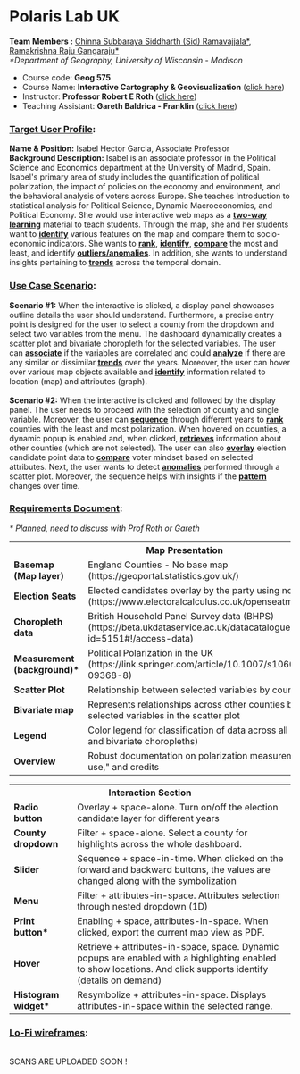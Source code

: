 # Polaris Lab UK
<b>Team Members :</b> <a href="https://sidrcs.github.io/maps/index.html"> Chinna Subbaraya Siddharth (Sid) Ramavajjala*</a>, <a href="https://gangaraju09.github.io/index.html"> Ramakrishna Raju Gangaraju*</a><br>
<i>*Department of Geography, University of Wisconsin - Madison</i>
<p><ul><li>Course code: <b>Geog 575</b></li> <li>Course Name: <b>Interactive Cartography & Geovisualization</b> (<a href = "https://geography.wisc.edu/cartography/education/G575/G575SP2022.html">click here</a>)</li><li>Instructor: <b>Professor Robert E Roth</b> (<a href="https://geography.wisc.edu/gis/staff/roth-robert/">click here</a>)</li> <li>Teaching Assistant: <b>Gareth Baldrica - Franklin</b> (<a href="https://geography.wisc.edu/staff/baldrica-franklin-gareth/">click here</a>)</li></ul></p>

<h3><b><ins>Target User Profile</ins>:</b></h3>
<b>Name & Position:</b> Isabel Hector Garcia, Associate Professor <br>
<b>Background Description:</b> Isabel is an associate professor in the Political Science and Economics department at the University of Madrid, Spain. Isabel's primary area of study includes the quantification of political polarization, the impact of policies on the economy and environment, and the behavioral analysis of voters across Europe. She teaches Introduction to statistical analysis for Political Science, Dynamic Macroeconomics, and Political Economy. She would use interactive web maps as a <b><ins>two-way learning</ins></b> material to teach students. Through the map, she and her students want to <b><ins>identify</ins></b> various features on the map and compare them to socio-economic indicators. She wants to <b><ins>rank</b></ins>, <b><ins>identify</b></ins>, <b><ins>compare</b></ins> the most and least, and identify <b><ins>outliers/anomalies</b></ins>. In addition, she wants to understand insights pertaining to <b><ins>trends</b></ins> across the temporal domain.<br>
<h3><b><ins>Use Case Scenario</ins>:</b></h3>
<b>Scenario #1:</b> When the interactive is clicked, a display panel showcases outline details the user should understand. Furthermore, a precise entry point is designed for the user to select a county from the dropdown and select two variables from the menu. The dashboard dynamically creates a scatter plot and bivariate choropleth for the selected variables. The user can <b><ins>associate</b></ins> if the variables are correlated and could <b><ins>analyze</b></ins> if there are any similar or dissimilar <b><ins>trends</b></ins> over the years. Moreover, the user can hover over various map objects available and <b><ins>identify</b></ins> information related to location (map) and attributes (graph).<br>
<br>
<b>Scenario #2:</b> When the interactive is clicked and followed by the display panel. The user needs to proceed with the selection of county and single variable. Moreover, the user can <b><ins>sequence</b></ins> through different years to <b><ins>rank</b></ins> counties with the least and most polarization. When hovered on counties, a dynamic popup is enabled and, when clicked, <b><ins>retrieves</b></ins> information about other counties (which are not selected). The user can also <b><ins>overlay</b></ins> election candidate point data to <b><ins>compare</b></ins> voter mindset based on selected attributes. Next, the user wants to detect <b><ins>anomalies</b></ins> performed through a scatter plot. Moreover, the sequence helps with insights if the <b><ins>pattern</b></ins> changes over time.<br>

<h3><b><ins>Requirements Document</ins>:</b></h3>
<i>* Planned, need to discuss with Prof Roth or Gareth</i>
<table> <tr><th colspan="2">Map Presentation</th></tr>
<tr><td><b>Basemap (Map layer)</b></td>	<td>England Counties - No base map (https://geoportal.statistics.gov.uk/)</td></tr>
<tr><td><b>Election Seats</b></td>	<td>Elected candidates overlay by the party using nominal colors (https://www.electoralcalculus.co.uk/openseatmap.html)</td></tr>
<tr><td><b>Choropleth data</b></td>	<td>British Household Panel Survey data (BHPS) (https://beta.ukdataservice.ac.uk/datacatalogue/studies/study?id=5151#!/access-data)</td></tr>
<tr><td><b>Measurement (background)*</b></td>	<td>Political Polarization in the UK (https://link.springer.com/article/10.1007/s10602-022-09368-8)</td></tr>
<tr><td><b>Scatter Plot</b></td>	<td>Relationship between selected variables by county (2D) </td></tr>
<tr><td><b>Bivariate map</b></td>	<td>Represents relationships across other counties based on selected variables in the scatter plot</td></tr>
<tr><td><b>Legend</b></td>	<td>Color legend for classification of data across all map types (uni and bivariate choropleths)</td></tr>
<tr><td><b>Overview</b></td>	<td>Robust documentation on polarization measurements, "how to use," and credits</td></tr> </table>

<table> <tr><th colspan="2">Interaction Section</th></tr>
<tr><td><b>Radio button</b></td>	<td>Overlay + space-alone. Turn on/off the election candidate layer for different years</td></tr>
<tr><td><b>County dropdown</b></td> <td>Filter + space-alone. Select a county for highlights across the whole dashboard.</td></tr>
<tr><td><b>Slider</b></td>	<td>Sequence + space-in-time. When clicked on the forward and backward buttons, the values are changed along with the symbolization</td></tr>
<tr><td><b>Menu</b></td>	<td>Filter + attributes-in-space. Attributes selection through nested dropdown (1D)</td></tr>
<tr><td><b>Print button*</b></td>	<td>Enabling + space, attributes-in-space. When clicked, export the current map view as PDF.</td></tr>
<tr><td><b>Hover</b></td>	<td>Retrieve + attributes-in-space, space. Dynamic popups are enabled with a highlighting enabled to show locations. And click supports identify (details on demand)</td></tr>
<tr><td><b>Histogram widget*</b></td>	<td>Resymbolize + attributes-in-space. Displays attributes-in-space within the selected range.</td></tr> </table>

<h3><b><ins>Lo-Fi wireframes</ins>:</b></h3>
<br>
SCANS ARE UPLOADED SOON !







